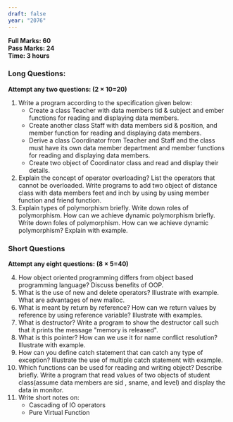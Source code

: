```yaml
---
draft: false
year: "2076"
---
```


**Full Marks: 60**\
**Pass Marks: 24**\
**Time: 3 hours**

### Long Questions:

**Attempt any two questions: (2 × 10=20)**

1. Write a program according to the specification given below:
   - Create a class Teacher with data members tid & subject and ember functions
     for reading and displaying data members.
   - Create another class Staff with data members sid & position, and member function
     for reading and displaying data members.
   - Derive a class Coordinator from Teacher and Staff and the class must have its own
     data member department and member functions for reading and displaying data members.
   - Create two object of Coordinator class and read and display their details.
2. Explain the concept of operator overloading? List the operators that cannot be overloaded.
   Write programs to add two object of distance class with data members feet and inch by using by
   using member function and friend function.
3. Explain types of polymorphism briefly. Write down roles of polymorphism. How can we achieve
   dynamic polymorphism briefly. Write down foles of polymorphism. How can we achieve dynamic polymorphism?
   Explain with example.

### Short Questions

**Attempt any eight questions: (8 × 5=40)**

4. How object oriented programming differs from object based programming language?
   Discuss benefits of OOP.
5. What is the use of new and delete operators? Illustrate with example. What are
   advantages of new malloc.
6. What is meant by return by reference? How can we return values by reference by using
   reference variable? Illustrate with examples.
7. What is destructor? Write a program to show the destructor call such that it prints
   the message "memory is released".
8. What is this pointer? How can we use it for name conflict resolution?Illustrate with example.
9. How can you define catch statement that can catch any type of exception? Illustrate
   the use of multiple catch statement with example.
10. Which functions can be used for reading and writing object? Describe briefly.
    Write a program that read values of two objects of student class(assume data members
    are sid , sname, and level) and display the data in monitor.
11. Write short notes on:
    - Cascading of IO operators
    - Pure Virtual Function
